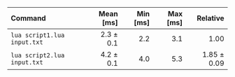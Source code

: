| Command | Mean [ms] | Min [ms] | Max [ms] | Relative |
|:---|---:|---:|---:|---:|
| `lua script1.lua input.txt` | 2.3 ± 0.1 | 2.2 | 3.1 | 1.00 |
| `lua script2.lua input.txt` | 4.2 ± 0.1 | 4.0 | 5.3 | 1.85 ± 0.09 |
